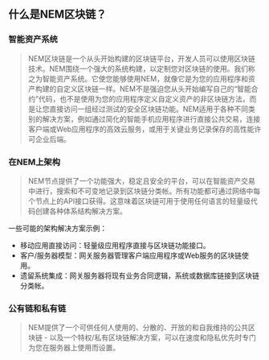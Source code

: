 ## 什么是NEM区块链？
### 智能资产系统

> NEM区块链是一个从头开始构建的区块链平台，开发人员可以使用区块链技术。NEM围绕一个强大的系统构建，以定制您对区块链的使用。我们称之为智能资产系统。它使您能够使用NEM，就像它是为您的应用程序和资产构建的自定义区块链一样。NEM不是强迫您从头开始编写自己的“智能合约”代码，也不是使用为您的应用程序定义自定义资产的非区块链方法，而是让您直接访问一组经过测试的安全区块链功能。NEM适用于各种不同类别的解决方案，例如通过简化的智能手机应用程序进行直接公共交易，连接客户端或Web应用程序的高效云服务，或用于关键业务记录保存的高性能许可企业后端。

### 在NEM上架构
> NEM节点提供了一个功能强大，稳定且安全的平台，可以在智能资产交易中进行，搜索和不可变地记录到区块链分类帐。所有功能都可通过网络中每个节点上的API接口获得。这意味着区块链可用于使用任何语言的轻量级代码创建各种体系结构解决方案。

一些可能的架构解决方案示例：
* 移动应用直接访问：轻量级应用程序直接与区块链功能接口。
* 客户/服务器模型：网关服务器管理客户端应用程序或Web服务的区块链使用。
* 遗留系统集成：网关服务器将现有业务合同逻辑，系统或数据库链接到区块链分类帐。

### 公有链和私有链
> NEM提供了一个可供任何人使用的、分散的、开放的和自我维持的公共区块链 - 以及一个特权/私有区块链解决方案，可以在速度和隐私优先时专门为您在服务器上使用而设置。
